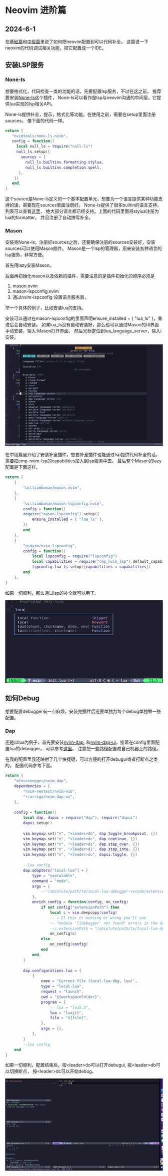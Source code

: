 # Neovim 进阶篇

## 2024-6-1


在[基础篇](https://waizui.github.io/posts/nvim_basic/nvim_basic.html)和[中级篇](https://waizui.github.io/posts/nvim_intermediate/nvim_intermediate.html)里说了如何把neovim配置到可以代码补全。
这篇说一下neovim的代码调试相关功能，把它配置成一个IDE。


## 安装LSP服务

### None-ls
想要格式化，代码检查一类的功能的话，先要配置lsp服务，不过在这之前，
推荐要安装[None-ls](https://github.com/nvimtools/none-ls.nvim?tab=readme-ov-file#null-lsnvim)这个插件，
None-ls可以看作是lsp与neovim沟通的中间层，它提供lua实现的lsp相关API。

None-ls提供补全，提示，格式化等功能。在使用之前，需要在setup里面注册sources，
像下面的代码一样。

```lua
return {
   "nvimtools/none-ls.nvim",
   config = function()
     local null_ls = require("null-ls")
     null_ls.setup({
       sources = {
         null_ls.builtins.formatting.stylua,
         null_ls.builtins.completion.spell,
      },
    })
   end,
}
```

这个source是None-ls定义的一个基本配置单元，想要为一个语言提供某种功能支持的话，需要现在sources里面注册好。
None-ls提供了很多builtin的语言支持，列表可以查看[这里](https://github.com/nvimtools/none-ls.nvim/blob/main/doc/BUILTINS.md)，
绝大部分语言都已经支持。上面的代码里面将stylua注册为lua的formatter， 并且注册了自动拼写补全。

### Mason

安装完None-ls，注册好sources之后，还要确保注册的sources安装好，安装sources可以使用Mason插件。
Mason是一个lsp的管理器，用来安装各种语言的lsp服务，非常方便。

首先用lazy安装Mason。


后面再初始化mason以及依赖的插件，需要注意的是插件初始化的顺序必须是

1. mason.nvim
2. mason-lspconfig.nvim
3. 通过nvim-lspconfig 设置语言服务器，

举一个具体的例子，比如安装lua的支持。

安装可以通过在mason-lspconfig的里面声明ensure_installed = { "lua_ls" }，重进后会自动安装。
如果lua_ls没有自动安装好，那么也可以通过Mason的UI界面手动安装，输入:Mason打开界面，
然后光标定位到lua_language_server，输入i安装。

![Mason](./mason.png)

在中级篇里介绍了安装补全插件，想要补全插件也能通过lsp提供代码补全的话，
需要把cmp-nvim-lsp的capabilities加入到lsp服务中去。
最后整个Mason的lazy配置是下面这样。

```lua
return {
	{
		"williamboman/mason.nvim",
	},
    {
		"williamboman/mason-lspconfig.nvim",
		config = function()
        require("mason-lspconfig").setup({
            ensure_installed = { "lua_ls" },
        })
        end
    },
	{
		"neovim/nvim-lspconfig",
		config = function()
			local lspconfig = require("lspconfig")
            local capabilities = require("cmp_nvim_lsp").default_capabilities()
			lspconfig.lua_ls.setup({capabilities = capabilities})
        end
    },
}
```

如果一切顺利，那么通过lsp的补全就可以用了。

![cmp](./cmp.png)

## 如何Debug

想要配置debugger有一点麻烦，安装完插件后还要单独为每个debug单独做一些配置。

### Dap 

还是以lua为例子，首先要安装[nvim-dap](https://github.com/mfussenegger/nvim-dap),
和[nvim-dap-ui](https://github.com/rcarriga/nvim-dap-ui)，接着在config里面配置lua的debugger。
可以参考[这里](https://github.com/mfussenegger/nvim-dap/wiki/Debug-Adapter-installation#lua)。
注意把一些路径配置成自己机器上的路径。

在我的配置里我还映射了几个快捷键，可以方便的打开debugui或者打断点之类的。
配置代码参考下面。

```lua
return {
	"mfussenegger/nvim-dap",
	dependencies = {
		"nvim-neotest/nvim-nio",
		"rcarriga/nvim-dap-ui",
	},

	config = function()
		local dap, dapui = require("dap"), require("dapui")
		dapui.setup()

		vim.keymap.set("n", "<leader>db", dap.toggle_breakpoint, {})
		vim.keymap.set("n", "<leader>dc", dap.continue, {})
		vim.keymap.set("n", "<leader>ds", dap.step_over, {})
		vim.keymap.set("n", "<leader>di", dap.step_into, {})
		vim.keymap.set("n", "<leader>do", dapui.toggle, {})

		--lua config
		dap.adapters["local-lua"] = {
			type = "executable",
			command = "node",
			args = {
				--"/absolute/path/to/local-lua-debugger-vscode/extension/debugAdapter.js",
			},
			enrich_config = function(config, on_config)
				if not config["extensionPath"] then
					local c = vim.deepcopy(config)
					-- 💀 If this is missing or wrong you'll see
					-- "module 'lldebugger' not found" errors in the dap-repl when trying to launch a debug session
					--c.extensionPath = "/absolute/path/to/local-lua-debugger-vscode/"
					on_config(c)
				else
					on_config(config)
				end
			end,
		}

		dap.configurations.lua = {
			{
				name = "Current file (local-lua-dbg, lua)",
				type = "local-lua",
				request = "launch",
				cwd = "${workspaceFolder}",
				program = {
					-- lua = "lua5.3",
					lua = "luajit",
					file = "${file}",
				},
				args = {},
			},
		}
		--lua config
    end
}
```

如果一切顺利，配置结束后，按\<leader\>do可以打开debugui, 按\<leader\>db可以切换断点，
按\<leader\>dc可以开始debug。

![dap](./dap.png)


